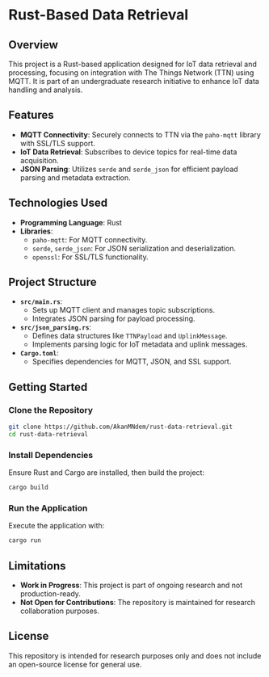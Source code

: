 # Rust-Based Data Retrieval

## Overview
This project is a Rust-based application designed for IoT data retrieval and processing, focusing on integration with The Things Network (TTN) using MQTT. It is part of an undergraduate research initiative to enhance IoT data handling and analysis.

## Features
- **MQTT Connectivity**: Securely connects to TTN via the `paho-mqtt` library with SSL/TLS support.
- **IoT Data Retrieval**: Subscribes to device topics for real-time data acquisition.
- **JSON Parsing**: Utilizes `serde` and `serde_json` for efficient payload parsing and metadata extraction.

## Technologies Used
- **Programming Language**: Rust
- **Libraries**:
  - `paho-mqtt`: For MQTT connectivity.
  - `serde`, `serde_json`: For JSON serialization and deserialization.
  - `openssl`: For SSL/TLS functionality.

## Project Structure
- **`src/main.rs`**:
  - Sets up MQTT client and manages topic subscriptions.
  - Integrates JSON parsing for payload processing.
- **`src/json_parsing.rs`**:
  - Defines data structures like `TTNPayload` and `UplinkMessage`.
  - Implements parsing logic for IoT metadata and uplink messages.
- **`Cargo.toml`**:
  - Specifies dependencies for MQTT, JSON, and SSL support.

## Getting Started

### Clone the Repository
```bash
git clone https://github.com/AkanMNdem/rust-data-retrieval.git
cd rust-data-retrieval
```

### Install Dependencies
Ensure Rust and Cargo are installed, then build the project:
```bash
cargo build
```

### Run the Application
Execute the application with:
```bash
cargo run
```

## Limitations
- **Work in Progress**: This project is part of ongoing research and not production-ready.
- **Not Open for Contributions**: The repository is maintained for research collaboration purposes.

## License
This repository is intended for research purposes only and does not include an open-source license for general use.

